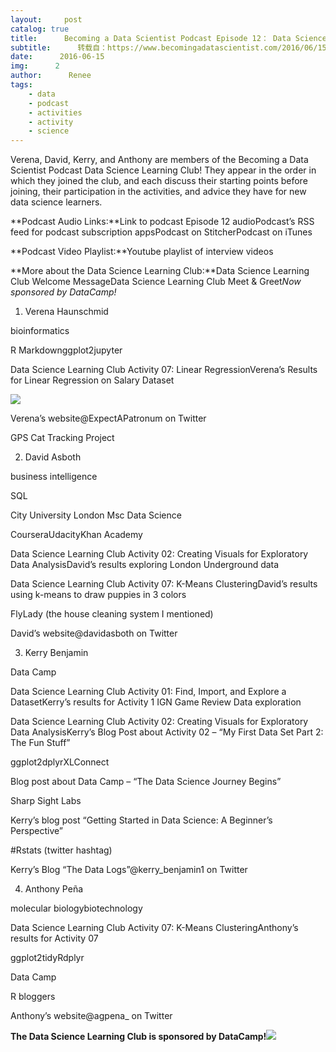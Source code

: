 ```yaml
---
layout:     post
catalog: true
title:      Becoming a Data Scientist Podcast Episode 12： Data Science Learning Club Members
subtitle:      转载自：https://www.becomingadatascientist.com/2016/06/15/becoming-a-data-scientist-podcast-episode-12-data-science-learning-club-members/
date:      2016-06-15
img:      2
author:      Renee
tags:
    - data
    - podcast
    - activities
    - activity
    - science
---
```


Verena, David, Kerry, and Anthony are members of the Becoming a Data Scientist Podcast Data Science Learning Club! They appear in the order in which they joined the club, and each discuss their starting points before joining, their participation in the activities, and advice they have for new data science learners. 

**Podcast Audio Links:**Link to podcast Episode 12 audioPodcast’s RSS feed for podcast subscription appsPodcast on StitcherPodcast on iTunes

**Podcast Video Playlist:**Youtube playlist of interview videos

**More about the Data Science Learning Club:**Data Science Learning Club Welcome MessageData Science Learning Club Meet & Greet*Now sponsored by DataCamp!*

1) Verena Haunschmid

bioinformatics

R Markdownggplot2jupyter

Data Science Learning Club Activity 07: Linear RegressionVerena’s Results for Linear Regression on Salary Dataset

![![](https://ir-na.amazon-adsystem.com/e/ir?t=becomingadatascientist-20&l=li3&o=1&a=111861965X)
![](https://ir-na.amazon-adsystem.com/e/ir?t=becomingadatascientist-20&l=am2&o=1&a=1617291560)
](https://ws-na.amazon-adsystem.com/widgets/q?_encoding=UTF8&ASIN=111861965X&Format=_SL250_&ID=AsinImage&MarketPlace=US&ServiceVersion=20070822&WS=1&tag=becomingadatascientist-20)


Verena’s website@ExpectAPatronum on Twitter

GPS Cat Tracking Project

2) David Asboth

business intelligence

SQL

City University London Msc Data Science

CourseraUdacityKhan Academy

Data Science Learning Club Activity 02: Creating Visuals for Exploratory Data AnalysisDavid’s results exploring London Underground data

Data Science Learning Club Activity 07: K-Means ClusteringDavid’s results using k-means to draw puppies in 3 colors

FlyLady (the house cleaning system I mentioned)

David’s website@davidasboth on Twitter

3) Kerry Benjamin

Data Camp

Data Science Learning Club Activity 01: Find, Import, and Explore a DatasetKerry’s results for Activity 1 IGN Game Review Data exploration

Data Science Learning Club Activity 02: Creating Visuals for Exploratory Data AnalysisKerry’s Blog Post about Activity 02 – “My First Data Set Part 2: The Fun Stuff”

ggplot2dplyrXLConnect

Blog post about Data Camp – “The Data Science Journey Begins”

Sharp Sight Labs

Kerry’s blog post “Getting Started in Data Science: A Beginner’s Perspective”

#Rstats (twitter hashtag)

Kerry’s Blog “The Data Logs”@kerry_benjamin1 on Twitter

4) Anthony Peña

molecular biologybiotechnology

Data Science Learning Club Activity 07: K-Means ClusteringAnthony’s results for Activity 07

ggplot2tidyRdplyr

Data Camp

R bloggers

Anthony’s website@agpena_ on Twitter

**The Data Science Learning Club is sponsored by DataCamp!**![](https://www.becomingadatascientist.com/wp-content/uploads/2016/03/290_160_bads.png)

